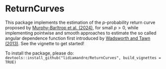 # ReturnCurves

This package implements the estimation of the $p$-probability return curve proposed by
[Murphy-Barltrop et al. (2024)](https://onlinelibrary.wiley.com/doi/10.1002/env.2797), 
for small $p>0,$ while implementing pointwise and smooth approaches to estimate the so called angular dependence function first introduced by [Wadsworth and Tawn (2013)](https://projecteuclid.org/journals/bernoulli/volume-19/issue-5B/A-new-representation-for-multivariate-tail-probabilities/10.3150/12-BEJ471.full). See the vignette to get started!

To install the package, please do:
`devtools::install_github("lidiamandre/ReturnCurves", build_vignettes = TRUE)`
